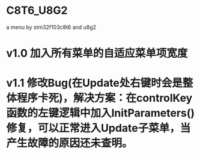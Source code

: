 # C8T6_U8G2
a menu by stm32f103c8t6 and u8g2
# v1.0 加入所有菜单的自适应菜单项宽度
# v1.1 修改Bug(在Update处右键时会是整体程序卡死)，解决方案：在controlKey函数的左键逻辑中加入InitParameters()修复，可以正常进入Update子菜单，当产生故障的原因还未查明。
